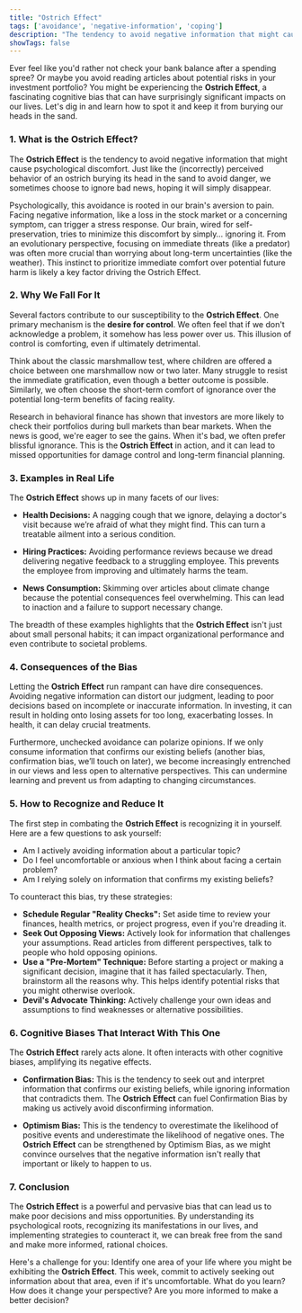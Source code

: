 ```yaml
---
title: "Ostrich Effect"
tags: ['avoidance', 'negative-information', 'coping']
description: "The tendency to avoid negative information that might cause psychological discomfort."
showTags: false
---
```



Ever feel like you'd rather not check your bank balance after a spending spree? Or maybe you avoid reading articles about potential risks in your investment portfolio? You might be experiencing the **Ostrich Effect**, a fascinating cognitive bias that can have surprisingly significant impacts on our lives. Let's dig in and learn how to spot it and keep it from burying our heads in the sand.

### 1. What is the Ostrich Effect?

The **Ostrich Effect** is the tendency to avoid negative information that might cause psychological discomfort. Just like the (incorrectly) perceived behavior of an ostrich burying its head in the sand to avoid danger, we sometimes choose to ignore bad news, hoping it will simply disappear.

Psychologically, this avoidance is rooted in our brain's aversion to pain. Facing negative information, like a loss in the stock market or a concerning symptom, can trigger a stress response. Our brain, wired for self-preservation, tries to minimize this discomfort by simply… ignoring it. From an evolutionary perspective, focusing on immediate threats (like a predator) was often more crucial than worrying about long-term uncertainties (like the weather). This instinct to prioritize immediate comfort over potential future harm is likely a key factor driving the Ostrich Effect.

### 2. Why We Fall For It

Several factors contribute to our susceptibility to the **Ostrich Effect**. One primary mechanism is the **desire for control**. We often feel that if we don't acknowledge a problem, it somehow has less power over us. This illusion of control is comforting, even if ultimately detrimental.

Think about the classic marshmallow test, where children are offered a choice between one marshmallow now or two later. Many struggle to resist the immediate gratification, even though a better outcome is possible. Similarly, we often choose the short-term comfort of ignorance over the potential long-term benefits of facing reality.

Research in behavioral finance has shown that investors are more likely to check their portfolios during bull markets than bear markets. When the news is good, we're eager to see the gains. When it's bad, we often prefer blissful ignorance. This is the **Ostrich Effect** in action, and it can lead to missed opportunities for damage control and long-term financial planning.

### 3. Examples in Real Life

The **Ostrich Effect** shows up in many facets of our lives:

*   **Health Decisions:** A nagging cough that we ignore, delaying a doctor's visit because we’re afraid of what they might find. This can turn a treatable ailment into a serious condition.

*   **Hiring Practices:** Avoiding performance reviews because we dread delivering negative feedback to a struggling employee. This prevents the employee from improving and ultimately harms the team.

*   **News Consumption:** Skimming over articles about climate change because the potential consequences feel overwhelming. This can lead to inaction and a failure to support necessary change.

The breadth of these examples highlights that the **Ostrich Effect** isn't just about small personal habits; it can impact organizational performance and even contribute to societal problems.

### 4. Consequences of the Bias

Letting the **Ostrich Effect** run rampant can have dire consequences. Avoiding negative information can distort our judgment, leading to poor decisions based on incomplete or inaccurate information. In investing, it can result in holding onto losing assets for too long, exacerbating losses. In health, it can delay crucial treatments.

Furthermore, unchecked avoidance can polarize opinions. If we only consume information that confirms our existing beliefs (another bias, confirmation bias, we’ll touch on later), we become increasingly entrenched in our views and less open to alternative perspectives. This can undermine learning and prevent us from adapting to changing circumstances.

### 5. How to Recognize and Reduce It

The first step in combating the **Ostrich Effect** is recognizing it in yourself. Here are a few questions to ask yourself:

*   Am I actively avoiding information about a particular topic?
*   Do I feel uncomfortable or anxious when I think about facing a certain problem?
*   Am I relying solely on information that confirms my existing beliefs?

To counteract this bias, try these strategies:

*   **Schedule Regular "Reality Checks":** Set aside time to review your finances, health metrics, or project progress, even if you're dreading it.
*   **Seek Out Opposing Views:** Actively look for information that challenges your assumptions. Read articles from different perspectives, talk to people who hold opposing opinions.
*   **Use a "Pre-Mortem" Technique:** Before starting a project or making a significant decision, imagine that it has failed spectacularly. Then, brainstorm all the reasons why. This helps identify potential risks that you might otherwise overlook.
*   **Devil's Advocate Thinking:** Actively challenge your own ideas and assumptions to find weaknesses or alternative possibilities.

### 6. Cognitive Biases That Interact With This One

The **Ostrich Effect** rarely acts alone. It often interacts with other cognitive biases, amplifying its negative effects.

*   **Confirmation Bias:** This is the tendency to seek out and interpret information that confirms our existing beliefs, while ignoring information that contradicts them. The **Ostrich Effect** can fuel Confirmation Bias by making us actively avoid disconfirming information.

*   **Optimism Bias:** This is the tendency to overestimate the likelihood of positive events and underestimate the likelihood of negative ones. The **Ostrich Effect** can be strengthened by Optimism Bias, as we might convince ourselves that the negative information isn't really that important or likely to happen to us.

### 7. Conclusion

The **Ostrich Effect** is a powerful and pervasive bias that can lead us to make poor decisions and miss opportunities. By understanding its psychological roots, recognizing its manifestations in our lives, and implementing strategies to counteract it, we can break free from the sand and make more informed, rational choices.

Here's a challenge for you: Identify one area of your life where you might be exhibiting the **Ostrich Effect**. This week, commit to actively seeking out information about that area, even if it's uncomfortable. What do you learn? How does it change your perspective? Are you more informed to make a better decision?

